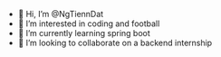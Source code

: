 - 👋 Hi, I’m @NgTiennDat
- 👀 I’m interested in coding and football
- 🌱 I’m currently learning spring boot
- 💞️ I’m looking to collaborate on a backend internship

<!---
NgTiennDat/NgTiennDat is a ✨ special ✨ repository because its `README.md` (this file) appears on your GitHub profile.
You can click the Preview link to take a look at your changes.
--->
